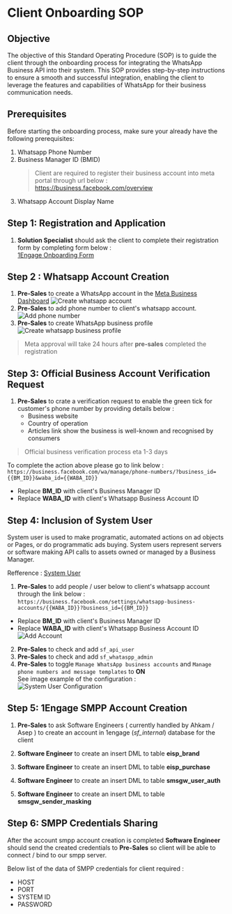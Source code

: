 # Client Onboarding SOP

## Objective

The objective of this Standard Operating Procedure (SOP) is to guide the client through the onboarding process for integrating the WhatsApp Business API into their system. This SOP provides step-by-step instructions to ensure a smooth and successful integration, enabling the client to leverage the features and capabilities of WhatsApp for their business communication needs.

## Prerequisites

Before starting the onboarding process, make sure your already have the following prerequisites:

1. Whatsapp Phone Number
2. Business Manager ID (BMID)
   >Client are required to register their business account into meta portal through url below : 
   https://business.facebook.com/overview
3. Whatsapp Account Display Name

## Step 1: Registration and Application

1. **Solution Specialist** should ask the client to complete their registration form by completing form below :  \
[1Engage Onboarding Form](https://forms.gle/LzDUjtnEuJwEKb6R8)

## Step 2 : Whatsapp Account Creation

1. **Pre-Sales** to create a WhatsApp account in the [Meta Business Dashboard](https://business.facebook.com/settings/whatsapp-business-accounts/103223332827143?business_id=504928500103856)
![Create whatsapp account](https://i.ibb.co/djpW2KJ/Screenshot-2023-06-26-at-17-09-20.png)
2. **Pre-Sales** to add phone number to client's whatsapp account.\
![Add phone number](https://i.ibb.co/sWDZhH9/Screenshot-2023-06-26-at-17-22-16.png)
3. **Pre-Sales** to create WhatsApp business profile
![Create whatsapp business profile](https://i.ibb.co/CB4W1dg/Screenshot-2023-06-26-at-20-26-10.png)
>Meta approval will take 24 hours after **pre-sales** completed the registration

## Step 3: Official Business Account Verification Request

1. **Pre-Sales** to crate a verification request to enable the green tick for customer's phone number by providing details below :
   - Business website
   - Country of operation
   - Articles link show the business is well-known and recognised by consumers

>Official business verification process eta 1-3 days

To complete the action above please go to link below :\
`https://business.facebook.com/wa/manage/phone-numbers/?business_id={{BM_ID}}&waba_id={{WABA_ID}}`

- Replace **BM_ID** with client's Business Manager ID
- Replace **WABA_ID** with client's Whatsapp Business Account ID

## Step 4: Inclusion of System User

System user is used to make programatic, automated actions on ad objects or Pages, or do programmatic ads buying. System users represent servers or software making API calls to assets owned or managed by a Business Manager.

Refference : [System User](https://developers.facebook.com/docs/marketing-api/system-users/)

1. **Pre-Sales** to add people / user below to client's whatsapp account through the link below :
`https://business.facebook.com/settings/whatsapp-business-accounts/{{WABA_ID}}?business_id={{BM_ID}}`
- Replace **BM_ID** with client's Business Manager ID
- Replace **WABA_ID** with client's Whatsapp Business Account ID
![Add Account ](https://i.ibb.co/VVJDnsv/Screenshot-2023-07-03-at-00-02-42.png)

2. **Pre-Sales** to check and add `sf_api_user`
3. **Pre-Sales** to check and add `sf_whataspp_admin`
4. **Pre-Sales** to toggle `Manage WhatsApp business accounts` and `Manage phone numbers and message templates` to **ON**\
See image example of the configuration :\
![System User Configuration](https://i.ibb.co/ns1y28Q/Screenshot-2023-07-03-at-00-11-29.png)

## Step 5: 1Engage SMPP Account Creation

1. **Pre-Sales** to ask Software Engineers ( currently handled by Ahkam / Asep ) to create an account in 1engage (*sf_internal*) database for the client

2. **Software Engineer** to create an insert DML to table **eisp_brand**
3. **Software Engineer** to create an insert DML to table **eisp_purchase**
4. **Software Engineer** to create an insert DML to table **smsgw_user_auth**
5. **Software Engineer** to create an insert DML to table **smsgw_sender_masking**

## Step 6: SMPP Credentials Sharing

After the account smpp account creation is completed **Software Engineer** should send the created credentials to **Pre-Sales** so client will be able to connect / bind to our smpp server.

Below list of the data of SMPP credentials for client required :

- HOST
- PORT
- SYSTEM ID
- PASSWORD
